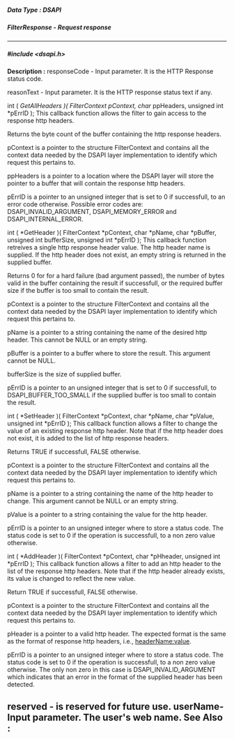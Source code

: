 ##### Data Type : DSAPI
##### FilterResponse - Request response
---
##### #include <dsapi.h>
**Description :**
responseCode - Input parameter. It is the HTTP Response status code.

reasonText - Input parameter. It is the HTTP response status text if any.

int ( *GetAllHeaders )( FilterContext *pContext,
	char** ppHeaders,
	unsigned int *pErrID );
This callback function allows the filter to gain access to the response http 
headers.

Returns the byte count of the buffer containing the http response headers.

pContext is a pointer to the structure FilterContext and contains all the 
context data needed by the DSAPI layer implementation to identify which request 
this pertains to.

ppHeaders is a pointer to a location where the DSAPI layer will store the 
pointer to a buffer that will contain the response http headers.

pErrID is a pointer to an unsigned integer that is set to 0 if successfull, to 
an error code otherwise. Possible error codes are: DSAPI_INVALID_ARGUMENT, 
DSAPI_MEMORY_ERROR and DSAPI_INTERNAL_ERROR.

int ( *GetHeader )( FilterContext *pContext,
	char *pName,
	char *pBuffer,
	unsigned int bufferSize,
	unsigned int *pErrID );
This callback function retreives a single http response header value. The http 
header name is supplied. If the http header does not exist, an empty string is 
returned in the supplied buffer.

Returns 0 for for a hard failure (bad argument passed), the number of bytes 
valid in the buffer containing the result if successfull, or the required 
buffer size if the buffer is too small to contain the result.

pContext is a pointer to the structure FilterContext and contains all the 
context data needed by the DSAPI layer implementation to identify which request 
this pertains to.

pName is a pointer to a string containing the name of the desired http header. 
This cannot be NULL or an empty string.

pBuffer is a pointer to a buffer where to store the result. This argument 
cannot be NULL.

bufferSize is the size of supplied buffer.

pErrID is a pointer to an unsigned integer that is set to 0 if successfull, to 
DSAPI_BUFFER_TOO_SMALL if the supplied buffer is too small to contain the 
result.

int ( *SetHeader )( FilterContext *pContext,
	char *pName,
	char *pValue,
	unsigned int *pErrID );
This callback function allows a filter to change the value of an existing 
response http header. Note that if the http header does not exist, it is added 
to the list of http response headers.

Returns TRUE if successfull, FALSE otherwise.

pContext is a pointer to the structure FilterContext and contains all the 
context data needed by the DSAPI layer implementation to identify which request 
this pertains to.

pName is a pointer to a string containing the name of the http header to 
change. This argument cannot be NULL or an empty string.

pValue is a pointer to a string containing the value for the http header.

pErrID is a pointer to an unsigned integer where to store a status code. The 
status code is set to 0 if the operation is successfull, to a non zero value 
otherwise.

int ( *AddHeader )( FilterContext *pContext,
	char *pHheader,
	unsigned int *pErrID );
This callback function allows a filter to add an http header to the list of the 
response http headers. Note that if the http header already exists, its value 
is changed to reflect the new value.

Return TRUE if successfull, FALSE otherwise.

pContext is a pointer to the structure FilterContext and contains all the 
context data needed by the DSAPI layer implementation to identify which request 
this pertains to.

pHeader is a pointer to a valid http header. The expected format is the same as 
the format of response http headers, i.e., <headerName:value>.

pErrID is a pointer to an unsigned integer where to store a status code. The 
status code is set to 0 if the operation is successfull, to a non zero value 
otherwise. The only non zero in this case is DSAPI_INVALID_ARGUMENT which 
indicates that an error in the format of the supplied header has been detected.

reserved - is reserved for future use.
userName- Input parameter. The user's web name.
**See Also :**
[](D:/md_files/.md)
---
